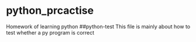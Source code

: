 # python_prcactise
Homework of learning python
##python-test
This file is mainly about how to test whether a py program is correct
